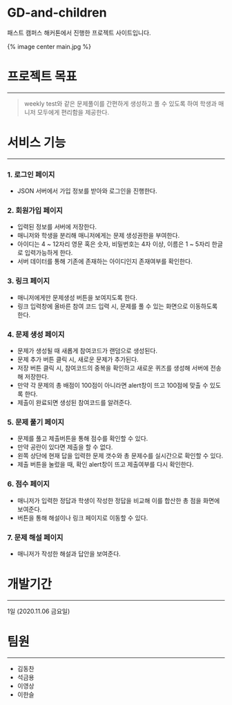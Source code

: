 # GD-and-children

패스트 캠퍼스 해커톤에서 진행한 프로젝트 사이트입니다.

{% image center main.jpg %}

# 프로젝트 목표
---

> weekly test와 같은 문제풀이를 간편하게 생성하고 풀 수 있도록 하여 학생과 매니저 모두에게 편리함을 제공한다.

# 서비스 기능
---
### 1. 로그인 페이지
- JSON 서버에서 가입 정보를 받아와 로그인을 진행한다.

### 2. 회원가입 페이지
- 입력된 정보를 서버에 저장한다.
- 매니저와 학생을 분리해 매니저에게는 문제 생성권한을 부여한다.
- 아이디는 4 ~ 12자리 영문 혹은 숫자, 비밀번호는 4자 이상, 이름은 1 ~ 5자리 한글로 입력가능하게 한다.
- 서버 데이터를 통해 기존에 존재하는 아이디인지 존재여부를 확인한다.

### 3. 링크 페이지
- 매니저에게만 문제생성 버튼을 보여지도록 한다.
- 링크 입력창에 올바른 참여 코드 입력 시, 문제를 풀 수 있는 화면으로 이동하도록 한다.

### 4. 문제 생성 페이지
- 문제가 생성될 때 새롭게 참여코드가 랜덤으로 생성된다.
- 문제 추가 버튼 클릭 시, 새로운 문제가 추가된다.
- 저장 버튼 클릭 시, 참여코드의 중복을 확인하고 새로운 퀴즈를 생성해 서버에 전송해 저장한다.
- 만약 각 문제의 총 배점이 100점이 아니라면 alert창이 뜨고 100점에 맞출 수 있도록 한다.
- 제출이 완료되면 생성된 참여코드를 알려준다.

### 5. 문제 풀기 페이지
- 문제를 풀고 제출버튼을 통해 점수를 확인할 수 있다.
- 만약 공란이 있다면 제출을 할 수 없다.
- 왼쪽 상단에 현재 답을 입력한 문제 갯수와 총 문제수를 실시간으로 확인할 수 있다.
- 제출 버튼을 눌렀을 때, 확인 alert창이 뜨고 제출여부를 다시 확인한다.

### 6. 점수 페이지
- 매니저가 입력한 정답과 학생이 작성한 정답을 비교해 이를 합산한 총 점을 화면에 보여준다.
- 버튼을 통해 해설이나 링크 페이지로 이동할 수 있다.

### 7. 문제 해설 페이지
- 매니저가 작성한 해설과 답안을 보여준다.

# 개발기간
---
1일 (2020.11.06 금요일)

# 팀원
---
- 김동찬
- 석금용
- 이영상
- 이한슬